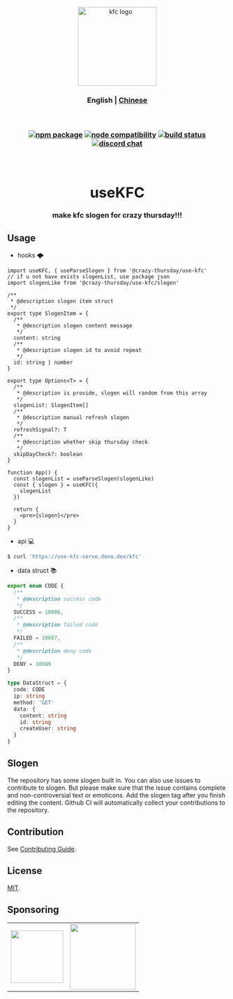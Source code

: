 <p align="center">
  <a href="https://use-kfc.deno.dev" target="_blank" rel="noopener noreferrer">
    <img width="180" src="https://api.iconify.design/noto-v1:french-fries.svg" alt="kfc logo" />
  </a>
  <br />
  <h3 align="center">
  <span>
    <a>English</a> | 
    <a href="./README.CN.md">Chinese</a>
  </span>
  <h3>
</p>
<br />
<p align="center">
  <a href="https://www.npmjs.com/package/@crazy-thursday/use-kfc"><img src="https://img.shields.io/npm/v/@crazy-thursday/use-kfc" alt="npm package"></a>
  <a href="https://nodejs.org/en/about/releases/"><img src="https://img.shields.io/node/v/@crazy-thursday/use-kfc" alt="node compatibility"></a>
  <a href="https://github.com/crazy-thursday/useKFC/actions/workflows/deploy-deno.yml"><img src="https://github.com/crazy-thursday/useKFC/actions/workflows/deploy-deno.yml/badge.svg?branch=main" alt="build status"></a>
  <a href="https://discord.gg/b2SCucyKyn"><img src="https://img.shields.io/badge/chat-discord-blue?style=flat&logo=discord" alt="discord chat"></a>
</p>
<br />
<div align="center">
  <h1>useKFC</h1>
  <p>make kfc slogen for crazy thursday!!!<p>
</div>

## Usage

- hooks 🌩

```tsx
import useKFC, { useParseSlogen } from '@crazy-thursday/use-kfc'
// if u not have exists slogenList, use package json
import slogenLike from '@crazy-thursday/use-kfc/slogen'

/**
 * @description slogen item struct
 */
export type SlogenItem = {
  /**
   * @description slogen content message
   */
  content: string
  /**
   * @description slogen id to avoid repeat
   */
  id: string | number
}

export type Options<T> = {
  /**
   * @description is provide, slogen will random from this array
   */
  slogenList: SlogenItem[]
  /**
   * @description manual refresh slogen
   */
  refreshSignal?: T
  /**
   * @description whether skip thursday check
   */
  skipDayCheck?: boolean
}

function App() {
  const slogenList = useParseSlogen(slogenLike)
  const { slogen } = useKFC({
    slogenList
  })

  return {
    <pre>{slogen}</pre>
  }
}
```

- api 💻

```bash
$ curl 'https://use-kfc-serve.deno.dev/kfc'
```

- data struct 📚

```ts
export enum CODE {
  /**
   * @description success code
   */
  SUCCESS = 10086,
  /**
   * @description failed code
   */
  FAILED = 10087,
  /**
   * @description deny code
   */
  DENY = 10089
}

type DataStruct = {
  code: CODE
  ip: string
  method: 'GET'
  data: {
    content: string
    id: string
    createUser: string
  }
}
```

## Slogen

The repository has some slogen built in. You can also use issues to contribute to slogen. But please make sure that the issue contains complete and non-controversial text or emoticons. Add the slogen tag after you finish editing the content. Github CI will automatically collect your contributions to the repository.

## Contribution

See [Contributing Guide](CONTRIBUTING.md).

## License

[MIT](LICENSE).

## Sponsoring

<table>
  <tr align="center">
    <td>
      <a href="https://www.buymeacoffee.com/innocces" target="_blank">
        <img width="120" src="https://api.iconify.design/simple-icons:buymeacoffee.svg">
      </a>
    </td>
    <td>
      <a href="https://afdian.net/a/innocces" target="_blank">
        <img width="150" src="https://cdn.jsdelivr.net/gh/innocces/DrawingBed/2022-12-04/1670124736895-afdian.png">
      </a>
    </td>
  </tr>
</table>
